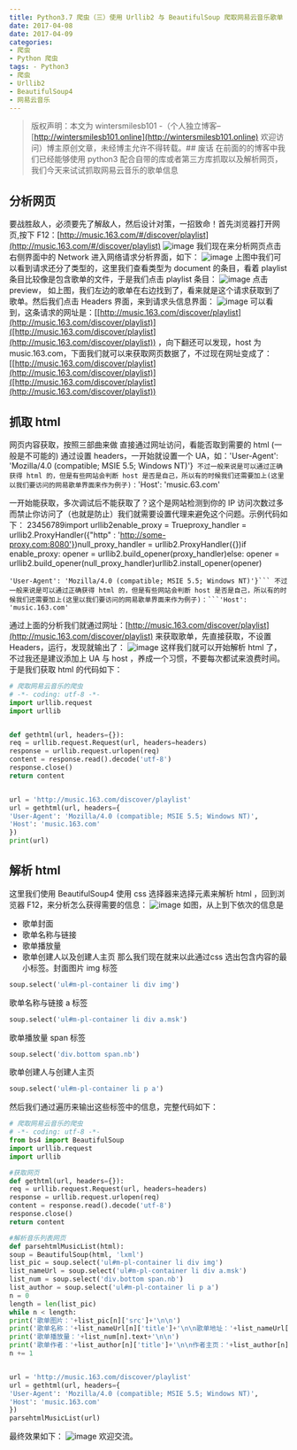 ```yaml
---
title: Python3.7 爬虫（三）使用 Urllib2 与 BeautifulSoup 爬取网易云音乐歌单
date: 2017-04-08
date: 2017-04-09
categories: 
- 爬虫
- Python 爬虫
tags: - Python3
- 爬虫
- Urllib2
- BeautifulSoup4
- 网易云音乐
---
```

> 版权声明：本文为 wintersmilesb101 -（个人独立博客– [http://wintersmilesb101.online](http://wintersmilesb101.online) 欢迎访问）博主原创文章，未经博主允许不得转载。## 废话
在前面的的博客中我们已经能够使用 python3 配合自带的库或者第三方库抓取以及解析网页，我们今天来试试抓取网易云音乐的歌单信息
## 分析网页
要战胜敌人，必须要先了解敌人，然后设计对策，一招致命！首先浏览器打开网页,按下 F12：[http://music.163.com/#/discover/playlist](http://music.163.com/#/discover/playlist)
![image](http://on792ofrp.bkt.clouddn.com/17-4-9/97112442-file_1491733756817_11fd6.png)
我们现在来分析网页点击右侧界面中的 Network 进入网络请求分析界面，如下：
![image](http://on792ofrp.bkt.clouddn.com/17-4-9/6973030-file_1491737101600_42e2.png)
上图中我们可以看到请求还分了类型的，这里我们查看类型为 document 的条目，看着 playlist 条目比较像是包含歌单的文件，于是我们点击 playlist 条目：
![image](http://on792ofrp.bkt.clouddn.com/17-4-9/12701192-file_1491737361762_63ac.png)
点击 preview， 如上图，我们左边的歌单在右边找到了，看来就是这个请求获取到了歌单。然后我们点击 Headers 界面，来到请求头信息界面：
![image](http://on792ofrp.bkt.clouddn.com/17-4-9/47017176-file_1491737695288_d25c.png)
可以看到，这条请求的网址是：[[http://music.163.com/discover/playlist](http://music.163.com/discover/playlist)]([http://music.163.com/discover/playlist](http://music.163.com/discover/playlist)) ，向下翻还可以发现，host 为 music.163.com，下面我们就可以来获取网页数据了，不过现在网址变成了：[[http://music.163.com/discover/playlist](http://music.163.com/discover/playlist)]([http://music.163.com/discover/playlist](http://music.163.com/discover/playlist))
## 抓取 html
网页内容获取，按照三部曲来做
直接通过网址访问，看能否取到需要的 html (一般是不可能的)
通过设置 headers，一开始就设置一个 UA，如：'User-Agent': 'Mozilla/4.0 (compatible; MSIE 5.5; Windows NT)'}``` 不过一般来说是可以通过正确获得 html 的，但是有些网站会判断 host 是否是自己，所以有的时候我们还需要加上(这里以我们要访问的网易歌单界面来作为例子)：```'Host': 'music.63.com'

一开始能获取，多次调试后不能获取了？这个是网站检测到你的 IP 访问次数过多而禁止你访问了（也就是防止）我们就需要设置代理来避免这个问题。示例代码如下：
23456789import urllib2enable_proxy = Trueproxy_handler = urllib2.ProxyHandler({"http" : 'http://some-proxy.com:8080'})null_proxy_handler = urllib2.ProxyHandler({})if enable_proxy:    opener = urllib2.build_opener(proxy_handler)else:    opener = urllib2.build_opener(null_proxy_handler)urllib2.install_opener(opener)
``` plain
'User-Agent': 'Mozilla/4.0 (compatible; MSIE 5.5; Windows NT)'}``` 不过一般来说是可以通过正确获得 html 的，但是有些网站会判断 host 是否是自己，所以有的时候我们还需要加上(这里以我们要访问的网易歌单界面来作为例子)：```'Host': 'music.163.com'

```
通过上面的分析我们就通过网址：[http://music.163.com/discover/playlist](http://music.163.com/discover/playlist) 来获取歌单，先直接获取，不设置 Headers，运行，发现就输出了：
![image](http://on792ofrp.bkt.clouddn.com/17-4-9/29378890-file_1491738242783_438.png)
这样我们就可以开始解析 html 了，不过我还是建议添加上 UA 与 host ，养成一个习惯，不要每次都试来浪费时间。于是我们获取 html 的代码如下：

``` python
# 爬取网易云音乐的爬虫
# -*- coding: utf-8 -*-
import urllib.request
import urllib


def gethtml(url, headers={}):
req = urllib.request.Request(url, headers=headers)
response = urllib.request.urlopen(req)
content = response.read().decode('utf-8')
response.close()
return content


url = 'http://music.163.com/discover/playlist'
url = gethtml(url, headers={
'User-Agent': 'Mozilla/4.0 (compatible; MSIE 5.5; Windows NT)',
'Host': 'music.163.com'
})
print(url)

```
## 解析 html
这里我们使用 BeautifulSoup4 使用 css 选择器来选择元素来解析 html ，回到浏览器 F12，来分析怎么获得需要的信息：
![image](http://on792ofrp.bkt.clouddn.com/17-4-9/35806465-file_1491738755214_2afb.png)
如图，从上到下依次的信息是
- 歌单封面
- 歌单名称与链接
- 歌单播放量
- 歌单创建人以及创建人主页
那么我们现在就来以此通过css 选出包含内容的最小标签。封面图片 img 标签

``` python
soup.select('ul#m-pl-container li div img')
```

歌单名称与链接 a 标签

```python
soup.select('ul#m-pl-container li div a.msk')

```
歌单播放量 span 标签

``` python
soup.select('div.bottom span.nb')

```
歌单创建人与创建人主页

``` python
soup.select('ul#m-pl-container li p a')

```
然后我们通过遍历来输出这些标签中的信息，完整代码如下：

``` python
# 爬取网易云音乐的爬虫
# -*- coding: utf-8 -*-
from bs4 import BeautifulSoup
import urllib.request
import urllib

#获取网页
def gethtml(url, headers={}):
req = urllib.request.Request(url, headers=headers)
response = urllib.request.urlopen(req)
content = response.read().decode('utf-8')
response.close()
return content

#解析音乐列表网页
def parsehtmlMusicList(html):
soup = BeautifulSoup(html, 'lxml')
list_pic = soup.select('ul#m-pl-container li div img')
list_nameUrl = soup.select('ul#m-pl-container li div a.msk')
list_num = soup.select('div.bottom span.nb')
list_author = soup.select('ul#m-pl-container li p a')
n = 0
length = len(list_pic)
while n < length:
print('歌单图片：'+list_pic[n]['src']+'\n\n')
print('歌单名称：'+list_nameUrl[n]['title']+'\n\n歌单地址：'+list_nameUrl[n]['href']+'\n\n')
print('歌单播放量：'+list_num[n].text+'\n\n')
print('歌单作者：'+list_author[n]['title']+'\n\n作者主页：'+list_author[n]['href']+'\n\n\n')
n += 1


url = 'http://music.163.com/discover/playlist'
url = gethtml(url, headers={
'User-Agent': 'Mozilla/4.0 (compatible; MSIE 5.5; Windows NT)',
'Host': 'music.163.com'
})
parsehtmlMusicList(url)

```
最终效果如下：
![image](http://on792ofrp.bkt.clouddn.com/17-4-9/19355149-file_1491739358799_11116.png)
欢迎交流。
